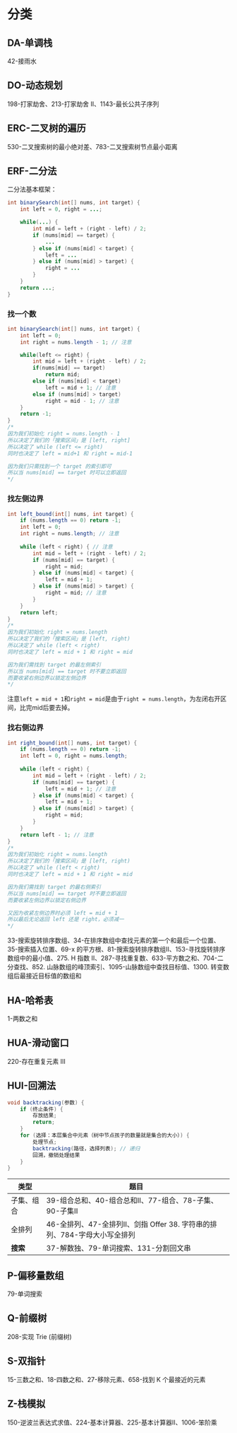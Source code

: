 # 分类

## DA-单调栈

42-接雨水

## DO-动态规划

198-打家劫舍、213-打家劫舍 II、1143-最长公共子序列

## ERC-二叉树的遍历

530-二叉搜索树的最小绝对差、783-二叉搜索树节点最小距离

## ERF-二分法

二分法基本框架：

```java
int binarySearch(int[] nums, int target) {
    int left = 0, right = ...;

    while(...) {
        int mid = left + (right - left) / 2;
        if (nums[mid] == target) {
            ...
        } else if (nums[mid] < target) {
            left = ...
        } else if (nums[mid] > target) {
            right = ...
        }
    }
    return ...;
}
```

### 找一个数

```java
int binarySearch(int[] nums, int target) {
    int left = 0; 
    int right = nums.length - 1; // 注意

    while(left <= right) {
        int mid = left + (right - left) / 2;
        if(nums[mid] == target)
            return mid; 
        else if (nums[mid] < target)
            left = mid + 1; // 注意
        else if (nums[mid] > target)
            right = mid - 1; // 注意
    }
    return -1;
}
/*
因为我们初始化 right = nums.length - 1
所以决定了我们的「搜索区间」是 [left, right]
所以决定了 while (left <= right)
同时也决定了 left = mid+1 和 right = mid-1

因为我们只需找到一个 target 的索引即可
所以当 nums[mid] == target 时可以立即返回
*/
```

 ### 找左侧边界

```java
int left_bound(int[] nums, int target) {
    if (nums.length == 0) return -1;
    int left = 0;
    int right = nums.length; // 注意
    
    while (left < right) { // 注意
        int mid = left + (right - left) / 2;
        if (nums[mid] == target) {
            right = mid;
        } else if (nums[mid] < target) {
            left = mid + 1;
        } else if (nums[mid] > target) {
            right = mid; // 注意
        }
    }
    return left;
}
/*
因为我们初始化 right = nums.length
所以决定了我们的「搜索区间」是 [left, right)
所以决定了 while (left < right)
同时也决定了 left = mid + 1 和 right = mid

因为我们需找到 target 的最左侧索引
所以当 nums[mid] == target 时不要立即返回
而要收紧右侧边界以锁定左侧边界
*/
```

注意`left = mid + 1`和`right = mid`是由于`right = nums.length`，为左闭右开区间，比完mid后要去掉。

### 找右侧边界

```java
int right_bound(int[] nums, int target) {
    if (nums.length == 0) return -1;
    int left = 0, right = nums.length;
    
    while (left < right) {
        int mid = left + (right - left) / 2;
        if (nums[mid] == target) {
            left = mid + 1; // 注意
        } else if (nums[mid] < target) {
            left = mid + 1;
        } else if (nums[mid] > target) {
            right = mid;
        }
    }
    return left - 1; // 注意
}
/*
因为我们初始化 right = nums.length
所以决定了我们的「搜索区间」是 [left, right)
所以决定了 while (left < right)
同时也决定了 left = mid + 1 和 right = mid

因为我们需找到 target 的最右侧索引
所以当 nums[mid] == target 时不要立即返回
而要收紧左侧边界以锁定右侧边界

又因为收紧左侧边界时必须 left = mid + 1
所以最后无论返回 left 还是 right，必须减一
*/
```

33-搜索旋转排序数组、34-在排序数组中查找元素的第一个和最后一个位置、35-搜索插入位置、69-x 的平方根、81-搜索旋转排序数组II、153-寻找旋转排序数组中的最小值、275. H 指数 II、287-寻找重复数、633-平方数之和、704-二分查找、852. 山脉数组的峰顶索引、1095-山脉数组中查找目标值、1300. 转变数组后最接近目标值的数组和

## HA-哈希表

1-两数之和

## HUA-滑动窗口

220-存在重复元素 III

## HUI-回溯法

```java
void backtracking(参数) {
    if (终止条件) {
        存放结果;
        return;
    }
    for (选择：本层集合中元素（树中节点孩子的数量就是集合的大小）) {
        处理节点;
        backtracking(路径，选择列表); // 递归
        回溯，撤销处理结果
    }
}
```

| 类型       | 题目                                                         |
| ---------- | ------------------------------------------------------------ |
| 子集、组合 | 39-组合总和、40-组合总和II、77-组合、78-子集、90-子集II      |
| 全排列     | 46-全排列、47-全排列II、剑指 Offer 38. 字符串的排列、784-字母大小写全排列 |
| **搜索**   | 37-解数独、79-单词搜索、131-分割回文串                       |

## P-偏移量数组

79-单词搜索

## Q-前缀树

208-实现 Trie (前缀树)

## S-双指针

15-三数之和、18-四数之和、27-移除元素、658-找到 K 个最接近的元素

## Z-栈模拟

150-逆波兰表达式求值、224-基本计算器、225-基本计算器II、1006-笨阶乘

